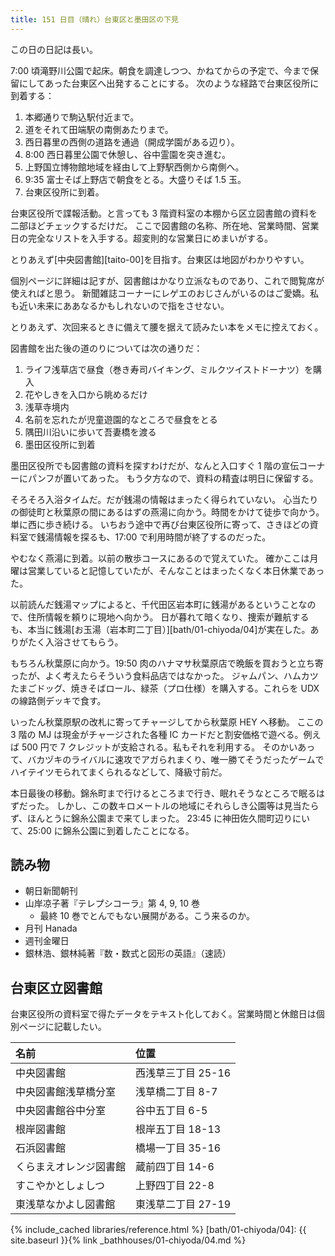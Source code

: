 ```yaml
---
title: 151 日目（晴れ）台東区と墨田区の下見
---
```


この日の日記は長い。

7:00 頃滝野川公園で起床。朝食を調達しつつ、かねてからの予定で、今まで保留にしてあった台東区へ出発することにする。
次のような経路で台東区役所に到着する：

1. 本郷通りで駒込駅付近まで。
2. 道をそれて田端駅の南側あたりまで。
3. 西日暮里の西側の道路を通過（開成学園がある辺り）。
4. 8:00 西日暮里公園で休憩し、谷中霊園を突き進む。
5. 上野国立博物館地域を経由して上野駅西側から南側へ。
6. 9:35 富士そば上野店で朝食をとる。大盛りそば 1.5 玉。
7. 台東区役所に到着。

台東区役所で諜報活動。と言っても 3 階資料室の本棚から区立図書館の資料を二部ほどチェックするだけだ。
ここで図書館の名称、所在地、営業時間、営業日の完全なリストを入手する。超変則的な営業日にめまいがする。

とりあえず[中央図書館][taito-00]を目指す。台東区は地図がわかりやすい。

個別ページに詳細は記すが、図書館はかなり立派なものであり、これで閲覧席が使えればと思う。
新聞雑誌コーナーにレゲエのおじさんがいるのはご愛嬌。私も近い未来にああなるかもしれないので指をさせない。

とりあえず、次回来るときに備えて腰を据えて読みたい本をメモに控えておく。

図書館を出た後の道のりについては次の通りだ：

1. ライフ浅草店で昼食（巻き寿司バイキング、ミルクツイストドーナツ）を購入
2. 花やしきを入口から眺めるだけ
3. 浅草寺境内
4. 名前を忘れたが児童遊園的なところで昼食をとる
5. 隅田川沿いに歩いて吾妻橋を渡る
6. 墨田区役所に到着

墨田区役所でも図書館の資料を探すわけだが、なんと入口すぐ 1 階の宣伝コーナーにパンフが置いてあった。
もう夕方なので、資料の精査は明日に保留する。

そろそろ入浴タイムだ。だが銭湯の情報はまったく得られていない。
心当たりの御徒町と秋葉原の間にあるはずの燕湯に向かう。時間をかけて徒歩で向かう。単に西に歩き続ける。
いちおう途中で再び台東区役所に寄って、さきほどの資料室で銭湯情報を探るも、17:00 で利用時間が終了するのだった。

やむなく燕湯に到着。以前の散歩コースにあるので覚えていた。
確かここは月曜は営業していると記憶していたが、そんなことはまったくなく本日休業であった。

以前読んだ銭湯マップによると、千代田区岩本町に銭湯があるということなので、住所情報を頼りに現地へ向かう。
日が暮れて暗くなり、捜索が難航するも、本当に銭湯[お玉湯（岩本町二丁目）][bath/01-chiyoda/04]が実在した。ありがたく入浴させてもらう。

もちろん秋葉原に向かう。19:50 肉のハナマサ秋葉原店で晩飯を買おうと立ち寄ったが、よく考えたらそういう食料品店ではなかった。
ジャムパン、ハムカツたまごドッグ、焼きそばロール、緑茶（プロ仕様）を購入する。これらを UDX の線路側デッキで食す。

いったん秋葉原駅の改札に寄ってチャージしてから秋葉原 HEY へ移動。
ここの 3 階の MJ は現金がチャージされた各種 IC カードだと割安価格で遊べる。例えば 500 円で 7 クレジットが支給される。私もそれを利用する。
そのかいあって、バカヅキのライバルに速攻でアガられまくり、唯一勝てそうだったゲームでハイテイツモられてまくられるなどして、降級寸前だ。

本日最後の移動。錦糸町まで行けるところまで行き、眠れそうなところで眠るはずだった。
しかし、この数キロメートルの地域にそれらしき公園等は見当たらず、ほんとうに錦糸公園まで来てしまった。
23:45 に神田佐久間町辺りにいて、25:00 に錦糸公園に到着したことになる。

## 読み物

* 朝日新聞朝刊
* 山岸凉子著『テレプシコーラ』第 4, 9, 10 巻
  * 最終 10 巻でとんでもない展開がある。こう来るのか。
* 月刊 Hanada
* 週刊金曜日
* 銀林浩、銀林純著『数・数式と図形の英語』（速読）

## 台東区立図書館

台東区役所の資料室で得たデータをテキスト化しておく。営業時間と休館日は個別ページに記載したい。

| 名前                   | 位置               |
| :--------------------- | :----------------- |
| 中央図書館             | 西浅草三丁目 25-16 |
| 中央図書館浅草橋分室   | 浅草橋二丁目 8-7   |
| 中央図書館谷中分室     | 谷中五丁目 6-5     |
| 根岸図書館             | 根岸五丁目 18-13   |
| 石浜図書館             | 橋場一丁目 35-16   |
| くらまえオレンジ図書館 | 蔵前四丁目 14-6    |
| すこやかとしょしつ     | 上野四丁目 22-8    |
| 東浅草なかよし図書館   | 東浅草二丁目 27-19 |

{% include_cached libraries/reference.html %}
[bath/01-chiyoda/04]: {{ site.baseurl }}{% link _bathhouses/01-chiyoda/04.md %}
